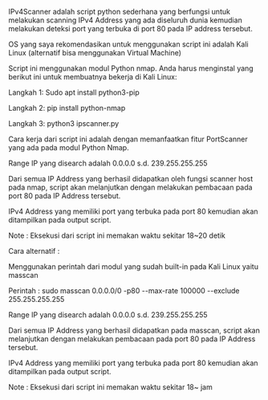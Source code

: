 IPv4Scanner adalah script python sederhana yang berfungsi untuk melakukan scanning IPv4 Address yang ada diseluruh dunia kemudian melakukan deteksi port yang terbuka di port 80 pada IP address tersebut.

OS yang saya rekomendasikan untuk menggunakan script ini adalah Kali Linux (alternatif bisa menggunakan Virtual Machine)


Script ini menggunakan modul Python nmap.
Anda harus menginstal yang berikut ini untuk membuatnya bekerja di Kali Linux:

Langkah 1: Sudo apt install python3-pip

Langkah 2: pip install python-nmap

Langkah 3: python3 ipscanner.py

Cara kerja dari script ini adalah dengan memanfaatkan fitur PortScanner yang ada pada modul Python Nmap.

Range IP yang disearch adalah 0.0.0.0 s.d. 239.255.255.255

Dari semua IP Address yang berhasil didapatkan oleh fungsi scanner host pada nmap, script akan melanjutkan dengan melakukan pembacaan pada port 80 pada IP Address tersebut.

IPv4 Address yang memiliki port yang terbuka pada port 80 kemudian akan ditampilkan pada output script.

Note : Eksekusi dari script ini memakan waktu sekitar 18~20 detik

Cara alternatif : 

Menggunakan perintah dari modul yang sudah built-in pada Kali Linux yaitu masscan

Perintah : sudo  masscan 0.0.0.0/0 -p80 --max-rate 100000 --exclude 255.255.255.255

Range IP yang disearch adalah 0.0.0.0 s.d. 239.255.255.255

Dari semua IP Address yang berhasil didapatkan pada masscan, script akan melanjutkan dengan melakukan pembacaan pada port 80 pada IP Address tersebut.

IPv4 Address yang memiliki port yang terbuka pada port 80 kemudian akan ditampilkan pada output script.

Note : Eksekusi dari script ini memakan waktu sekitar 18~ jam

